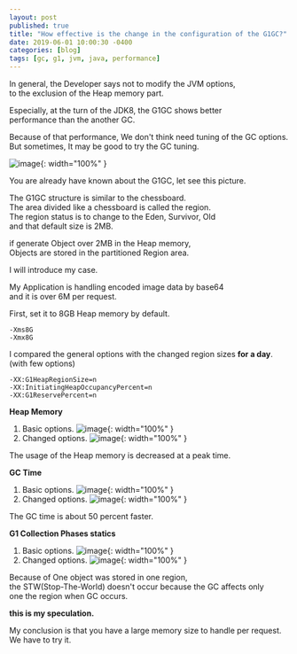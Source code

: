 ```yaml
---
layout: post
published: true
title: "How effective is the change in the configuration of the G1GC?"
date: 2019-06-01 10:00:30 -0400
categories: [blog]
tags: [gc, g1, jvm, java, performance]
---
```


In general, the Developer says not to modify the JVM options, <br>
to the exclusion of the Heap memory part. 

Especially, at the turn of the JDK8, the G1GC shows better <br>
performance than the another GC. <br>

Because of that performance, We don't think need tuning of the GC options. <br>
But sometimes, It may be good to try the GC tuning. <br>

![image](https://user-images.githubusercontent.com/4101636/58749946-017f7780-84c7-11e9-8b59-bc27eb4c4aa6.png){: width="100%" }

You are already have known about the G1GC, let see this picture. <br>

The G1GC structure is similar to the chessboard. <br>
The area divided like a chessboard is called the region. <br>
The region status is to change to the Eden, Survivor, Old <br> 
and that default size is 2MB. <br>

if generate Object over 2MB in the Heap memory, <br> 
Objects are stored in the partitioned Region area. <br>

I will introduce my case. <br> 

My Application is handling encoded image data by base64 <br> 
and it is over 6M per request. <br> 

First, set it to 8GB Heap memory by default.

```shell
-Xms8G 
-Xmx8G
```

I compared the general options with the changed region sizes <b>for a day</b>. (with few options) <br> 

```shell
-XX:G1HeapRegionSize=n
-XX:InitiatingHeapOccupancyPercent=n
-XX:G1ReservePercent=n
```

<b>Heap Memory</b>
1. Basic options.
![image](https://user-images.githubusercontent.com/4101636/58750546-d436c780-84ce-11e9-970c-bd8f5ff1a969.png){: width="100%" }
2. Changed options.
![image](https://user-images.githubusercontent.com/4101636/58750592-558e5a00-84cf-11e9-876a-8180afce9eb8.png){: width="100%" }

The usage of the Heap memory is decreased at a peak time.

<b>GC Time</b>
1. Basic options.
![image](https://user-images.githubusercontent.com/4101636/58750677-6390aa80-84d0-11e9-8652-42d9f3e2b82b.png){: width="100%" }
2. Changed options.
![image](https://user-images.githubusercontent.com/4101636/58750691-95a20c80-84d0-11e9-9edb-1b9d7f8ebf4c.png){: width="100%" }

The GC time is about 50 percent faster.

<b>G1 Collection Phases statics</b>
1. Basic options.
![image](https://user-images.githubusercontent.com/4101636/58750813-b454d300-84d1-11e9-8b0d-e7a1cddb086b.png){: width="100%" }
2. Changed options.
![image](https://user-images.githubusercontent.com/4101636/58750838-dea69080-84d1-11e9-9de0-7a66298ffa27.png){: width="100%" }

Because of One object was stored in one region, <br>
the STW(Stop-The-World) doesn't occur because the GC affects only <br>
one the region when GC occurs. <br>

<b>this is my speculation.</b>

My conclusion is that you have a large memory size to handle per request.<br>
We have to try it.



